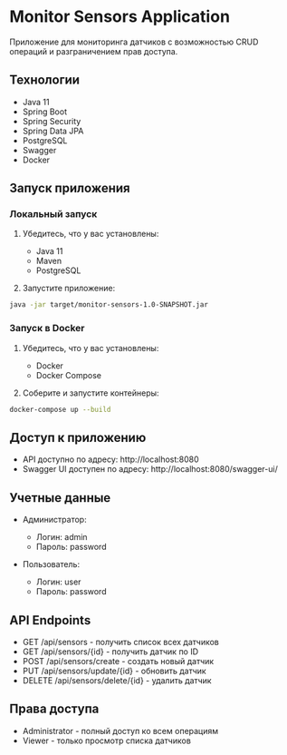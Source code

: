 # Monitor Sensors Application

Приложение для мониторинга датчиков с возможностью CRUD операций и разграничением прав доступа.

## Технологии

- Java 11
- Spring Boot
- Spring Security
- Spring Data JPA
- PostgreSQL
- Swagger
- Docker

## Запуск приложения

### Локальный запуск

1. Убедитесь, что у вас установлены:
   - Java 11
   - Maven
   - PostgreSQL

    
4. Запустите приложение:
```bash
java -jar target/monitor-sensors-1.0-SNAPSHOT.jar
```

### Запуск в Docker

1. Убедитесь, что у вас установлены:
   - Docker
   - Docker Compose

2. Соберите и запустите контейнеры:
```bash
docker-compose up --build
```

## Доступ к приложению

- API доступно по адресу: http://localhost:8080
- Swagger UI доступен по адресу: http://localhost:8080/swagger-ui/

## Учетные данные

- Администратор:
  - Логин: admin
  - Пароль: password
  
- Пользователь:
  - Логин: user
  - Пароль: password

## API Endpoints

- GET /api/sensors - получить список всех датчиков
- GET /api/sensors/{id} - получить датчик по ID
- POST /api/sensors/create - создать новый датчик
- PUT /api/sensors/update/{id} - обновить датчик
- DELETE /api/sensors/delete/{id} - удалить датчик

## Права доступа

- Administrator - полный доступ ко всем операциям
- Viewer - только просмотр списка датчиков 